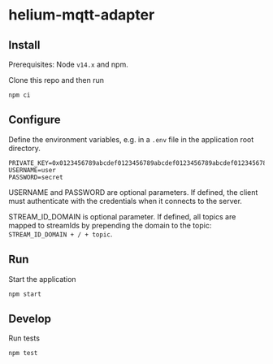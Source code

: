# helium-mqtt-adapter

## Install

Prerequisites: Node `v14.x` and npm.

Clone this repo and then run
```
npm ci
```

## Configure

Define the environment variables, e.g. in a `.env` file in the application root directory.

```
PRIVATE_KEY=0x0123456789abcdef0123456789abcdef0123456789abcdef0123456789abcdef
USERNAME=user
PASSWORD=secret
```

USERNAME and PASSWORD are optional parameters. If defined, the client must authenticate with the credentials when it connects to the server.

STREAM_ID_DOMAIN is optional parameter. If defined, all topics are mapped to streamIds by prepending the domain to the topic: `STREAM_ID_DOMAIN + / + topic`.

## Run

Start the application

```
npm start
```

## Develop

Run tests
```
npm test
```
